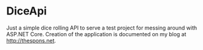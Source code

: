 DiceApi
=======
Just a simple dice rolling API to serve a test project for messing around with ASP.NET Core. Creation of the application is documented on my blog at http://thespons.net.
